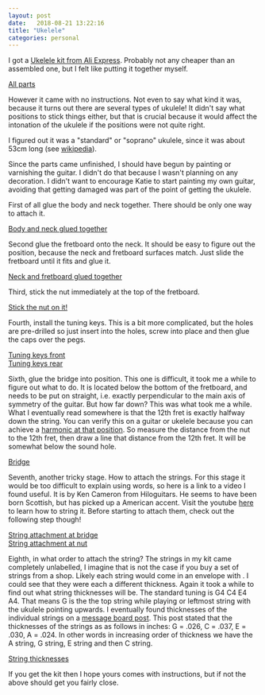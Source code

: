 ```yaml
---
layout: post
date:   2018-08-21 13:22:16
title: "Ukelele"
categories: personal
---
```


I got a [Ukelele kit from Ali Express](https://www.aliexpress.com/item/21-Inches-DIY-Ukulele-Small-Guitar-Kit-Set-DIY-Ukulele-Musical-Instruments-Packing-With-Ukulele-Accessories/32832521073.html?). Probably not any cheaper than an assembled one, but I felt like putting it together myself. 

<a href="/resources/ukulele/00-parts.jpg" data-lightbox="montage">All parts</a><br/>

However it came with no instructions. Not even to say what kind it was, because it turns out there are several types of ukulele! It didn't say what positions to stick things either, but that is crucial because it would affect the intonation of the ukulele if the positions were not quite right.

I figured out it was a "standard" or "soprano" ukulele, since it was about 53cm long (see [wikipedia](https://en.wikipedia.org/wiki/Ukulele#Types_and_sizes)).

Since the parts came unfinished, I should have begun by painting or varnishing the guitar. I didn't do that because I wasn't planning on any decoration. I didn't want to encourage Katie to start painting my own guitar, avoiding that getting damaged was part of the point of getting the ukulele.

First of all glue the body and neck together. There should be only one way to attach it.

<a href="/resources/ukulele/01-body.jpg" data-lightbox="montage">Body and neck glued together</a><br/>

Second glue the fretboard onto the neck. It should be easy to figure out the position, because the neck and fretboard surfaces match. Just slide the fretboard until it fits and glue it.

<a href="/resources/ukulele/02-fretboard.jpg" data-lightbox="montage">Neck and fretboard glued together</a><br/>

Third, stick the nut immediately at the top of the fretboard.

<a href="/resources/ukulele/03-nut.jpg" data-lightbox="montage">Stick the nut on it!</a><br/>

Fourth, install the tuning keys. This is a bit more complicated, but the holes are pre-drilled so just insert into the holes, screw into place and then glue the caps over the pegs.

<a href="/resources/ukulele/04-tuning-keys.jpg" data-lightbox="montage">Tuning keys front</a><br/>
<a href="/resources/ukulele/05-tuning-keys-rear.jpg" data-lightbox="montage">Tuning keys rear</a><br/>

Sixth, glue the bridge into position. This one is difficult, it took me a while to figure out what to do. It is located below the bottom of the fretboard, and needs to be put on straight, i.e. exactly perpendicular to the main axis of symmetry of the guitar. But how far down? This was what took me a while. What I eventually read somewhere is that the 12th fret is exactly halfway down the string. You can verify this on a guitar or ukelele because you can achieve a [harmonic at that position](https://en.wikipedia.org/wiki/String_harmonic). So measure the distance from the nut to the 12th fret, then draw a line that distance from the 12th fret. It will be somewhat below the sound hole. 

<a href="/resources/ukulele/06-bridge.jpg" data-lightbox="montage">Bridge</a><br/>

Seventh, another tricky stage. How to attach the strings. For this stage it would be too difficult to explain using words, so here is a link to a video I found useful. It is by Ken Cameron from Hiloguitars. He seems to have been born Scottish, but has picked up a American accent. Visit the youtube [here](https://www.youtube.com/watch?v=lDJywsNAF1g) to learn how to string it. Before starting to attach them, check out the following step though!

<a href="/resources/ukulele/07-strings.jpg" data-lightbox="montage">String attachment at bridge</a><br/>
<a href="/resources/ukulele/08-strings-2.jpg" data-lightbox="montage">String attachment at nut</a><br/>

Eighth, in what order to attach the string? The strings in my kit came completely unlabelled, I imagine that is not the case if you buy a set of strings from a shop. Likely each string would come in an envelope with . I could see that they were each a different thickness. Again it took a while to find out what string thicknesses will be. The standard tuning is G4 C4 E4 A4. That means G is the the top string while playing or leftmost string with the ukulele pointing upwards. I eventually found thicknesses of the individual strings on a [message board post](https://forum.ukuleleunderground.com/showthread.php?15343-String-Thickness). This post stated that the thicknesses of the strings as as follows in inches: G = .026, C = .037, E = .030, A = .024. In other words in increasing order of thickness we have the A string, G string, E string and then C string. 

<a href="/resources/ukulele/09-string-thicknesses.jpg" data-lightbox="montage">String thicknesses</a><br/>

If you get the kit then I hope yours comes with instructions, but if not the above should get you fairly close.

